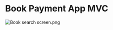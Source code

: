 # Book Payment App MVC

![Book search screen.png](<https://media-hosting.imagekit.io/14e70ee1226d4f05/Book%20search%20screen.png?Expires=1838820504&Key-Pair-Id=K2ZIVPTIP2VGHC&Signature=ww4DVh66z2YkRT7rAw0NVRMZmPC3~5Nx3eo9poNXcFqcJt6SLgSF~NmrXNuWqXeCY1HyXD3tq1u~lLEom6eKzGNJeJ-ZfrtXGjJq7iu21vM6svVqT7tPKLZEUb63v5gLnETjHqJ-PvFqFyWDCO6~pK4zrGtsyui-wcYhnEWtyCngjh3LXEJxJMPxZKi6hdW3LIAM9dpC1YUmn-z6czeOHu1jloZ-l0ScnTXQVvWI3gEmFUKloSIw2mBjq-M~5M4Ui5UlYO~e~KdpINQWeMNUsQaI75~~MESgykz9NVs3fc1ScdHSpw9dSCx0j47pP2Z4pLD530mTywvzDqiwac6g4w__>)
